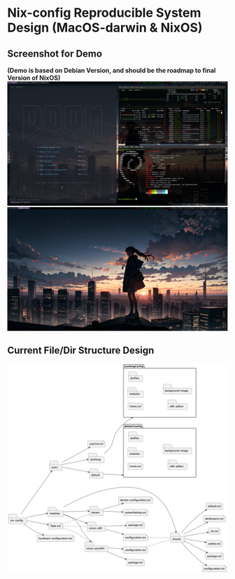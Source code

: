 # Nix-config Reproducible System Design (MacOS-darwin & NixOS)

## Screenshot for Demo
**(Demo is based on Debian Version, and should be the roadmap to final Version of NixOS)**
![Demo_1](demo.png)
![Demo_2](demo2.png)


## Current File/Dir Structure Design
![File Structure](fileDir.png)
